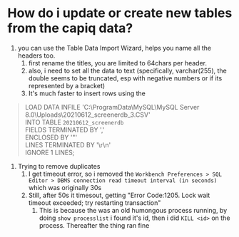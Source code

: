 # How do i update or create new tables from the capiq data?
1. you can use the Table Data Import Wizard, helps you name all the headers too.
   1. first rename the titles, you are limited to 64chars per header.
   2. also, i need to set all the data to text (specifically, varchar(255), the double seems to be truncated, esp with negative numbers or if its represented by a bracket)
   3. It's much faster to insert rows using the 
>LOAD DATA INFILE 'C:\\ProgramData\\MySQL\\MySQL Server 8.0\\Uploads\\20210612_screenerdb_3.CSV' <br>
INTO TABLE `20210612_screenerdb` <br>
FIELDS TERMINATED BY ',' <br>
ENCLOSED BY '"' <br>
LINES TERMINATED BY '\r\n'<br> 
IGNORE 1 LINES;<br>

1. Trying to remove duplicates
   1. I get timeout error, so i removed the `Workbench Preferences > SQL Editor > DBMS connection read timeout interval (in seconds)` which was originally 30s
   2. Still, after 50s it timesout, getting "Error Code:1205. Lock wait timeout exceeded; try restarting transaction"
      1. This is because the was an old humongous process running, by doing `show processlist` i found it's id, then i did `KILL <id>` on the process. Thereafter the thing ran fine